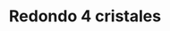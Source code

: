 ---
title: Redondo 4 cristales
date: 
draft: false

# descripcion
description : Aros de plata y cristal engarzado

materials: Plata 925

color: Plateado y cristal

dimensions: 2cm largo

code: 01-07-0399

type: "Aros"

categories: []

# Images
# first image will be shown in the product page
images:
  # - image: "images/path_to_image"
  # La ubicacion de las imagenes es imagenes/Aros/Aros.Cristal/01-07-0399-redondo-4-cristales
  - image: "./images/aros/cristal/01-07-0399-redondo-4-cristales_a.JPG"
  - image: "./images/aros/cristal/01-07-0399-redondo-4-cristales_b.JPG"
---